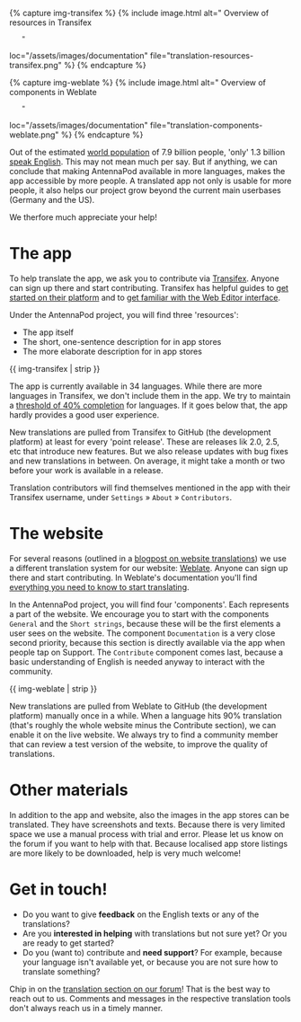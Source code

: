 <!-- mdpo-disable -->

{% capture img-transifex %}
{% include image.html
   alt="
       <!-- mdpo-enable-next-line -->
       Overview of resources in Transifex

       "
   loc="/assets/images/documentation"
   file="translation-resources-transifex.png"
%}
{% endcapture %}

{% capture img-weblate %}
{% include image.html
   alt="
       <!-- mdpo-enable-next-line -->
       Overview of components in Weblate

       "
   loc="/assets/images/documentation"
   file="translation-components-weblate.png"
%}
{% endcapture %}

<!-- mdpo-enable -->

Out of the estimated [world population](https://en.wikipedia.org/wiki/World_population) of 7.9 billion people, 'only' 1.3 billion [speak English](https://www.ethnologue.com/guides/ethnologue200). This may not mean much per say. But if anything, we can conclude that making AntennaPod available in more languages, makes the app accessible by more people. A translated app not only is usable for more people, it also helps our project grow beyond the current main userbases (Germany and the US).

We therfore much appreciate your help!

# The app
To help translate the app, we ask you to contribute via [Transifex](https://www.transifex.com/antennapod/antennapod/). Anyone can sign up there and start contributing. Transifex has helpful guides to [get started on their platform](https://docs.transifex.com/getting-started-1/translators) and to [get familiar with the Web Editor interface](https://docs.transifex.com/translation/translating-with-the-web-editor).

Under the AntennaPod project, you will find three 'resources':
- The app itself
- The short, one-sentence description for in app stores
- The more elaborate description for in app stores

<!-- mdpo-disable-next-line -->
{{ img-transifex | strip }}

The app is currently available in 34 languages. While there are more languages in Transifex, we don't include them in the app. We try to maintain a [threshold of 40% completion](https://github.com/AntennaPod/AntennaPod/pull/4112) for languages. If it goes below that, the app hardly provides a good user experience.

New translations are pulled from Transifex to GitHub (the development platform) at least for every 'point release'. These are releases lik 2.0, 2.5, etc that introduce new features. But we also release updates with bug fixes and new translations in between. On average, it might take a month or two before your work is available in a release.

Translation contributors will find themselves mentioned in the app with their Transifex username, under `Settings` » `About` » `Contributors`.

# The website
For several reasons (outlined in a [blogpost on website translations](/blog/2022/01/website-translations)) we use a different translation system for our website: [Weblate](https://hosted.weblate.org/projects/antennapod/). Anyone can sign up there and start contributing. In Weblate's documentation you'll find [everything you need to know to start translating](https://docs.weblate.org/en/latest/user/translating.html).

In the AntennaPod project, you will find four 'components'. Each represents a part of the website. We encourage you to start with the components `General` and the `Short strings`, because these will be the first elements a user sees on the website. The component `Documentation` is a very close second priority, because this section is directly available via the app when people tap on Support. The `Contribute` component comes last, because a basic understanding of English is needed anyway to interact with the community.

<!-- mdpo-disable-next-line -->
{{ img-weblate | strip }}

New translations are pulled from Weblate to GitHub (the development platform) manually once in a while. When a language hits 90% translation (that's roughly the whole website minus the Contribute section), we can enable it on the live website. We always try to find a community member that can review a test version of the website, to improve the quality of translations.

# Other materials
In addition to the app and website, also the images in the app stores can be translated. They have screenshots and texts. Because there is very limited space we use a manual process with trial and error. Please let us know on the forum if you want to help with that. Because localised app store listings are more likely to be downloaded, help is very much welcome!

# Get in touch!
* Do you want to give **feedback** on the English texts or any of the translations? 
* Are you **interested in helping** with translations but not sure yet? Or you are ready to get started?
* Do you (want to) contribute and **need support**? For example, because your language isn't available yet, or because you are not sure how to translate something?

Chip in on the [translation section on our forum](https://forum.antennapod.org/c/translations/11)! That is the best way to reach out to us. Comments and messages in the respective translation tools don't always reach us in a timely manner.
